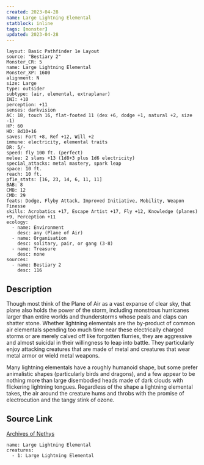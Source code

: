 ```yaml
---
created: 2023-04-28
name: Large Lightning Elemental
statblock: inline
tags: [monster]
updated: 2023-04-28
---
```

```statblock
layout: Basic Pathfinder 1e Layout
source: "Bestiary 2"
Monster_CR: 5
name: Large Lightning Elemental
Monster_XP: 1600
alignment: N
size: Large
type: outsider
subtype: (air, elemental, extraplanar)
INI: +10
perception: +11
senses: darkvision
AC: 18, touch 16, flat-footed 11 (dex +6, dodge +1, natural +2, size -1)
HP: 60
HD: 8d10+16
saves: Fort +8, Ref +12, Will +2
immune: electricity, elemental traits
DR: 5/-
speed: fly 100 ft. (perfect)
melee: 2 slams +13 (1d8+3 plus 1d6 electricity)
special_attacks: metal mastery, spark leap
space: 10 ft.
reach: 10 ft.
pf1e_stats: [16, 23, 14, 6, 11, 11]
BAB: 8
CMB: 12
CMD: 29
feats: Dodge, Flyby Attack, Improved Initiative, Mobility, Weapon Finesse
skills: Acrobatics +17, Escape Artist +17, Fly +12, Knowledge (planes) +9, Perception +11
ecology:
  - name: Environment
    desc: any (Plane of Air)
  - name: Organisation
    desc: solitary, pair, or gang (3-8)
  - name: Treasure
    desc: none
sources:
  - name: Bestiary 2
    desc: 116
```
## Description
Though most think of the Plane of Air as a vast expanse of clear sky, that plane also holds the power of the storm, including monstrous hurricanes larger than entire worlds and thunderstorms whose peals and claps can shatter stone. Whether lightning elementals are the by-product of common air elementals spending too much time near these electrically charged storms or are merely calved off like forgotten flurries, they are aggressive and almost suicidal in their willingness to leap into battle. They particularly enjoy attacking creatures that are made of metal and creatures that wear metal armor or wield metal weapons. 

 Many lightning elementals have a roughly humanoid shape, but some prefer animalistic shapes (particularly birds and dragons), and a few appear to be nothing more than large disembodied heads made of dark clouds with flickering lightning tongues. Regardless of the shape a lightning elemental takes, the air around the creature hums and throbs with the promise of electrocution and the tangy stink of ozone.
## Source Link
[Archives of Nethys](https://aonprd.com/MonsterDisplay.aspx?ItemName=Large%20Lightning%20Elemental)
```encounter-table
name: Large Lightning Elemental
creatures:
  - 1: Large Lightning Elemental
```
